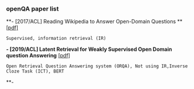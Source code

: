 ### openQA paper list

**- [2017/ACL] Reading Wikipedia to Answer Open-Domain Questions ** [[pdf]](https://arxiv.org/pdf/1704.00051.pdf)
    
    Supervised, information retrieval (IR)
    
**- [2019/ACL] Latent Retrieval for Weakly Supervised Open Domain question Answering** [[pdf]](https://arxiv.org/pdf/1906.00300.pdf) 
    
    Open Retrieval Question Answering system (ORQA), Not using IR,Inverse Cloze Task (ICT), BERT

**- 
